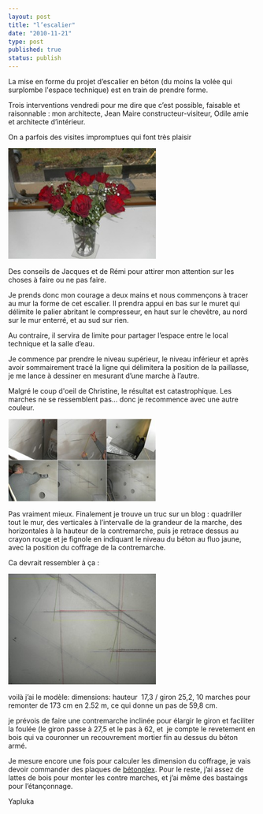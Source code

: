 ```yaml
---
layout: post
title: "l’escalier"
date: "2010-11-21"
type: post
published: true
status: publish
---
```


La mise en forme du projet d’escalier en béton (du moins la volée qui surplombe l'espace technique) est en train de prendre forme.

Trois interventions vendredi pour me dire que c’est possible, faisable et raisonnable : mon architecte, Jean Maire constructeur-visiteur, Odile amie et architecte d’intérieur.

On a parfois des visites impromptues qui font très plaisir

[![](/images/2010/11/AM_0319-300x225.jpg "SAMSUNG DIGITAL CAMERA")](/images/2010/11/AM_0319.jpg)

Des conseils de Jacques et de Rémi pour attirer mon attention sur les choses à faire ou ne pas faire.

Je prends donc mon courage a deux mains et nous commençons à tracer au mur la forme de cet escalier. Il prendra appui en bas sur le muret qui délimite le palier abritant le compresseur, en haut sur le chevêtre, au nord sur le mur enterré, et au sud sur rien.

Au contraire, il servira de limite pour partager l’espace entre le local technique et la salle d’eau.

Je commence par prendre le niveau supérieur, le niveau inférieur et après avoir sommairement tracé la ligne qui délimitera la position de la paillasse, je me lance à dessiner en mesurant d’une marche à l’autre.

Malgré le coup d'oeil de Christine, le résultat est catastrophique. Les marches ne se ressemblent pas… donc je recommence avec une autre couleur.

[![](/images/2010/11/revlmont101121-300x168.jpg "revlmont101121")](/images/2010/11/revlmont101121.jpg)

Pas vraiment mieux. Finalement je trouve un truc sur un blog : quadriller tout le mur, des verticales à l’intervalle de la grandeur de la marche, des horizontales à la hauteur de la contremarche, puis je retrace dessus au crayon rouge et je fignole en indiquant le niveau du béton au fluo jaune, avec la position du coffrage de la contremarche.

Ca devrait ressembler à ça :

[![](/images/2010/11/AM_0339-300x225.jpg "SAMSUNG DIGITAL CAMERA")](/images/2010/11/AM_0339.jpg)

voilà j’ai le modèle: dimensions: hauteur  17,3 / giron 25,2, 10 marches pour remonter de 173 cm en 2.52 m, ce qui donne un pas de 59,8 cm.

je prévois de faire une contremarche inclinée pour élargir le giron et faciliter la foulée (le giron passe à 27,5 et le pas à 62, et  je compte le revetement en bois qui va couronner un recouvrement mortier fin au dessus du béton armé.

Je mesure encore une fois pour calculer les dimension du coffrage, je vais devoir commander des plaques de [bétonplex](http://www.gamma-belgique.be/Conseils-Bricolage/page.aspx/35?xd_itemId=1042&xd_selectionDatapartId=453). Pour le reste, j’ai assez de lattes de bois pour monter les contre marches, et j’ai même des bastaings pour l’étançonnage.

Yapluka
